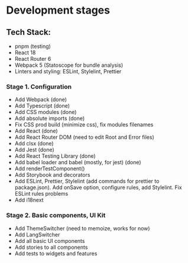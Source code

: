 # Development stages

## Tech Stack:

- pnpm (testing)
- React 18
- React Router 6
- Webpack 5 (Statoscope for bundle analysis)
- Linters and styling: ESLint, Stylelint, Prettier

### Stage 1. Configuration

- Add Webpack (done)
- Add Typescript (done)
- Add CSS modules (done)
- Add absolute imports (done)
- Fix CSS prod build (minimize css), fix modules filenames
- Add React (done)
- Add React Router DOM (need to edit Root and Error files)
- Add clsx (done)
- Add Jest (done)
- Add React Testing Library (done)
- Add babel loader and babel (mostly, for jest) (done)
- Add renderTestComponent()
- Add Storybook and decorators
- Add ESLint, Prettier, Stylelint (add commands for prettier to package.json). Add onSave option, configure rules, add Stylelint. Fix ESLint rules problems
- Add i18next

### Stage 2. Basic components, UI Kit

- Add ThemeSwitcher (need to memoize, works for now)
- Add LangSwitcher
- Add all basic UI components
- Add stories to all components
- Add tests to widgets and features
